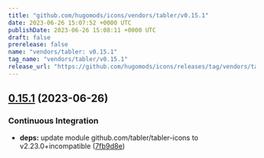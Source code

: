 ```yaml
---
title: "github.com/hugomods/icons/vendors/tabler/v0.15.1"
date: 2023-06-26 15:07:52 +0000 UTC
publishDate: 2023-06-26 15:08:11 +0000 UTC
draft: false
prerelease: false
name: "vendors/tabler: v0.15.1"
tag_name: "vendors/tabler/v0.15.1"
release_url: "https://github.com/hugomods/icons/releases/tag/vendors/tabler/v0.15.1"
---
```


## [0.15.1](https://github.com/hugomods/icons/compare/vendors/tabler/v0.15.0...vendors/tabler/v0.15.1) (2023-06-26)


### Continuous Integration

* **deps:** update module github.com/tabler/tabler-icons to v2.23.0+incompatible ([7fb9d8e](https://github.com/hugomods/icons/commit/7fb9d8e95b80389502a53ed46aa547a6d280c0a5))
